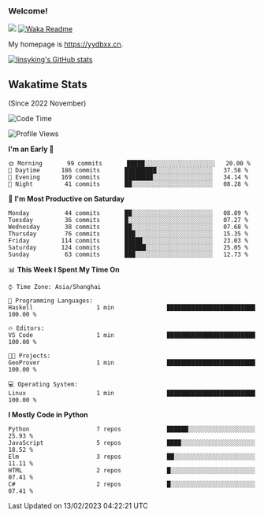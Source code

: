 ### Welcome!

![](https://visitor-badge.glitch.me/badge?page_id=linsyking.linsyking)
[![Waka Readme](https://github.com/linsyking/linsyking/actions/workflows/waka-readme.yml/badge.svg)](https://github.com/linsyking/linsyking/actions/workflows/waka-readme.yml)

My homepage is <https://yydbxx.cn>.

[![linsyking's GitHub stats](https://github-readme-stats.vercel.app/api?username=linsyking&show_icons=true&theme=onedark)](https://github.com/anuraghazra/github-readme-stats)

## Wakatime Stats

(Since 2022 November)

<!--START_SECTION:waka-->
![Code Time](http://img.shields.io/badge/Code%20Time-145%20hrs%203%20mins-blue)

![Profile Views](http://img.shields.io/badge/Profile%20Views-0-blue)

**I'm an Early 🐤** 

```text
🌞 Morning       99 commits       █████░░░░░░░░░░░░░░░░░░░░   20.00 % 
🌆 Daytime      186 commits       █████████░░░░░░░░░░░░░░░░   37.58 % 
🌃 Evening      169 commits       ████████░░░░░░░░░░░░░░░░░   34.14 % 
🌙 Night         41 commits       ██░░░░░░░░░░░░░░░░░░░░░░░   08.28 % 

```
📅 **I'm Most Productive on Saturday** 

```text
Monday          44 commits       ██░░░░░░░░░░░░░░░░░░░░░░░   08.89 % 
Tuesday         36 commits       █░░░░░░░░░░░░░░░░░░░░░░░░   07.27 % 
Wednesday       38 commits       ██░░░░░░░░░░░░░░░░░░░░░░░   07.68 % 
Thursday        76 commits       ███░░░░░░░░░░░░░░░░░░░░░░   15.35 % 
Friday         114 commits       █████░░░░░░░░░░░░░░░░░░░░   23.03 % 
Saturday       124 commits       ██████░░░░░░░░░░░░░░░░░░░   25.05 % 
Sunday          63 commits       ███░░░░░░░░░░░░░░░░░░░░░░   12.73 % 

```


📊 **This Week I Spent My Time On** 

```text
⌚︎ Time Zone: Asia/Shanghai

💬 Programming Languages: 
Haskell                  1 min               █████████████████████████   100.00 % 

🔥 Editors: 
VS Code                  1 min               █████████████████████████   100.00 % 

🐱‍💻 Projects: 
GeoProver                1 min               █████████████████████████   100.00 % 

💻 Operating System: 
Linux                    1 min               █████████████████████████   100.00 % 

```

**I Mostly Code in Python** 

```text
Python                   7 repos             ██████░░░░░░░░░░░░░░░░░░░   25.93 % 
JavaScript               5 repos             ████░░░░░░░░░░░░░░░░░░░░░   18.52 % 
Elm                      3 repos             ██░░░░░░░░░░░░░░░░░░░░░░░   11.11 % 
HTML                     2 repos             █░░░░░░░░░░░░░░░░░░░░░░░░   07.41 % 
C#                       2 repos             █░░░░░░░░░░░░░░░░░░░░░░░░   07.41 % 

```



 Last Updated on 13/02/2023 04:22:21 UTC
<!--END_SECTION:waka-->
